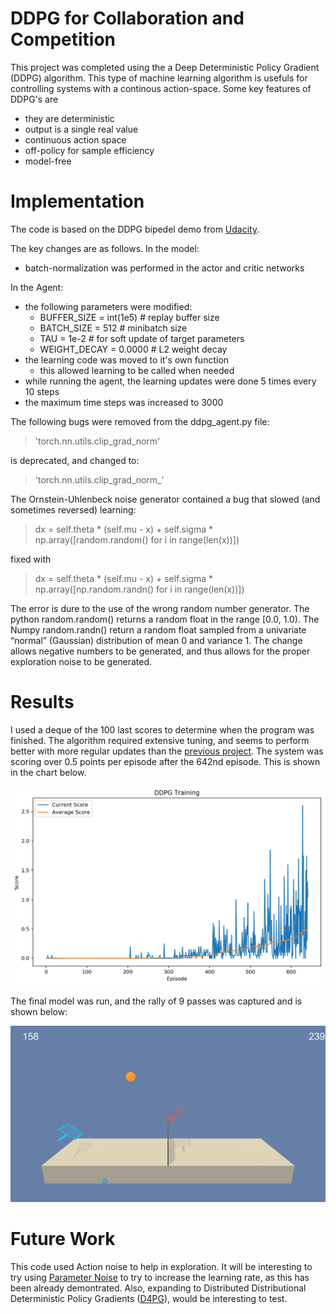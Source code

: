 # DDPG for Collaboration and Competition

This project was completed using the a Deep Deterministic Policy Gradient (DDPG) algorithm.  This type of machine learning algorithm is usefuls for controlling systems with a continous action-space. Some key features of DDPG's are

  - they are deterministic
  - output is a single real value
  - continuous action space
  - off-policy for sample efficiency
  - model-free

# Implementation
The code is based on the DDPG bipedel demo from [Udacity](https://github.com/udacity/deep-reinforcement-learning/tree/master/ddpg-bipedal).

The key changes are as follows. In the model:

  * batch-normalization was performed in the actor and critic networks

In the Agent:
 - the following parameters were modified:
    * BUFFER_SIZE = int(1e5)  # replay buffer size
    * BATCH_SIZE = 512       # minibatch size
    * TAU = 1e-2              # for soft update of target parameters
    * WEIGHT_DECAY = 0.0000   # L2 weight decay
 - the learning code was moved to it's own function
     * this allowed learning to be called when needed
 - while running the agent, the learning updates were done 5 times every 10 steps
 - the maximum time steps was increased to 3000

The following bugs were removed from the ddpg_agent.py file:
 
 > 'torch.nn.utils.clip_grad_norm'

is deprecated, and changed to:
> 'torch.nn.utils.clip_grad_norm_'

The Ornstein-Uhlenbeck noise generator contained a bug that slowed (and sometimes reversed) learning:
>dx = self.theta * (self.mu - x) + self.sigma * np.array([random.random() for i in range(len(x))])

fixed with 
>dx = self.theta * (self.mu - x) + self.sigma * np.array([np.random.randn() for i in range(len(x))])

The error is dure to the use of the wrong random number generator.  The python random.random() returns a random float in the range [0.0, 1.0). The Numpy random.randn() return a random float sampled from a univariate “normal” (Gaussian) distribution of mean 0 and variance 1. The change allows negative numbers to be generated, and thus allows for the proper exploration noise to be generated.


# Results

I used a deque of the 100 last scores to determine when the program was finished. The algorithm required extensive tuning, and seems to perform better with more regular updates than the [previous project](https://github.com/dnhkng/RobotArm_DDPG/blob/master/README.md). The system was scoring over 0.5 points per episode after the 642nd episode. This is shown in the chart below.

![Chart 1](Images/chart.png)

The final model was run, and the rally of 9 passes was captured and is shown below:

![Animation](Images/Animation.gif)

# Future Work

This code used Action noise to help in exploration. It will be interesting to try using [Parameter Noise](https://blog.openai.com/better-exploration-with-parameter-noise/) to try to increase the learning rate, as this has been already demontrated. Also, expanding to Distributed Distributional Deterministic Policy Gradients ([D4PG](https://arxiv.org/abs/1804.08617)), would be interesting to test.